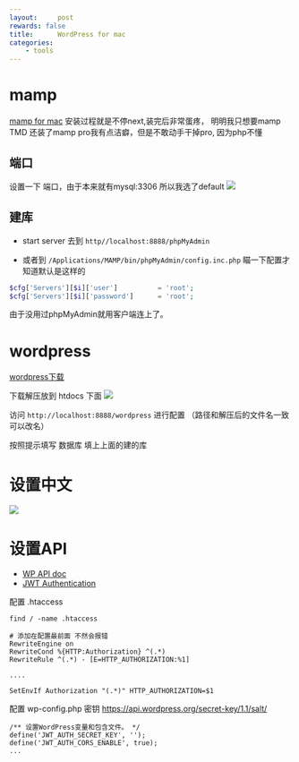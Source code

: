 ```yaml
---
layout:     post
rewards: false
title:      WordPress for mac
categories:
    - tools
---
```


# mamp

[mamp for mac](https://www.mamp.info/en/downloads/)
安装过程就是不停next,装完后非常蛋疼，<span class='heimu'> 明明我只想要mamp TMD 还装了mamp pro我有点洁癖，但是不敢动手干掉pro, </span> 因为php不懂

## 端口
设置一下 端口，由于本来就有mysql:3306 所以我选了default
![](https://ws2.sinaimg.cn/large/006tNbRwgy1fxpu9anyedj315o0tiqgs.jpg)

## 建库
- start server 去到 `http//localhost:8888/phpMyAdmin`

- 或者到 `/Applications/MAMP/bin/phpMyAdmin/config.inc.php` 瞄一下配置才知道默认是这样的

```php
$cfg['Servers'][$i]['user']          = 'root';
$cfg['Servers'][$i]['password']      = 'root';
```

由于没用过phpMyAdmin就用客户端连上了。



# wordpress

[wordpress下载](https://wordpress.org/download/)

下载解压放到 htdocs 下面
![](https://ws3.sinaimg.cn/large/006tNbRwgy1fxq0a9dan8j30tu0oedk1.jpg)

访问 `http://localhost:8888/wordpress` 进行配置 （路径和解压后的文件名一致 可以改名）

按照提示填写 数据库 填上上面的建的库

# 设置中文
![](https://ws2.sinaimg.cn/large/006tNbRwgy1fxq1dalt76j31om0daq3f.jpg)

# 设置API
- [WP API doc](https://developer.wordpress.org/rest-api/reference/)
- [JWT Authentication](https://wordpress.org/plugins/jwt-authentication-for-wp-rest-api/)

配置 .htaccess
```shell
find / -name .htaccess

# 添加在配置最前面 不然会报错
RewriteEngine on
RewriteCond %{HTTP:Authorization} ^(.*)
RewriteRule ^(.*) - [E=HTTP_AUTHORIZATION:%1]

....

SetEnvIf Authorization "(.*)" HTTP_AUTHORIZATION=$1
```

配置 wp-config.php 密钥 https://api.wordpress.org/secret-key/1.1/salt/
```shell
/** 设置WordPress变量和包含文件。 */
define('JWT_AUTH_SECRET_KEY', '');
define('JWT_AUTH_CORS_ENABLE', true);
...

```
